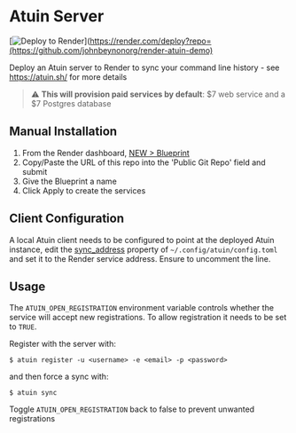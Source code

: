 # Atuin Server

[![Deploy to Render](https://render.com/images/deploy-to-render-button.svg)](https://render.com/deploy?repo=(https://github.com/johnbeynonorg/render-atuin-demo)

Deploy an Atuin server to Render to sync your command line history - see https://atuin.sh/ for more details

> :warning: **This will provision paid services by default**: $7 web service and a $7 Postgres database

## Manual Installation

1. From the Render dashboard, [NEW > Blueprint](https://dashboard.render.com/select-repo?type=blueprint)
2. Copy/Paste the URL of this repo into the 'Public Git Repo' field and submit
3. Give the Blueprint a name
4. Click Apply to create the services

## Client Configuration

A local Atuin client needs to be configured to point at the deployed Atuin instance, edit the [sync_address](https://atuin.sh/docs/config/#sync_address) property of `~/.config/atuin/config.toml` and set it to the Render service address. Ensure to uncomment the line.

## Usage

The `ATUIN_OPEN_REGISTRATION` environment variable controls whether the service will accept new registrations. To allow registration it needs to be set to `TRUE`.

Register with the server with:

```
$ atuin register -u <username> -e <email> -p <password>
```

and then force a sync with:

```
$ atuin sync
```

Toggle `ATUIN_OPEN_REGISTRATION` back to false to prevent unwanted registrations
